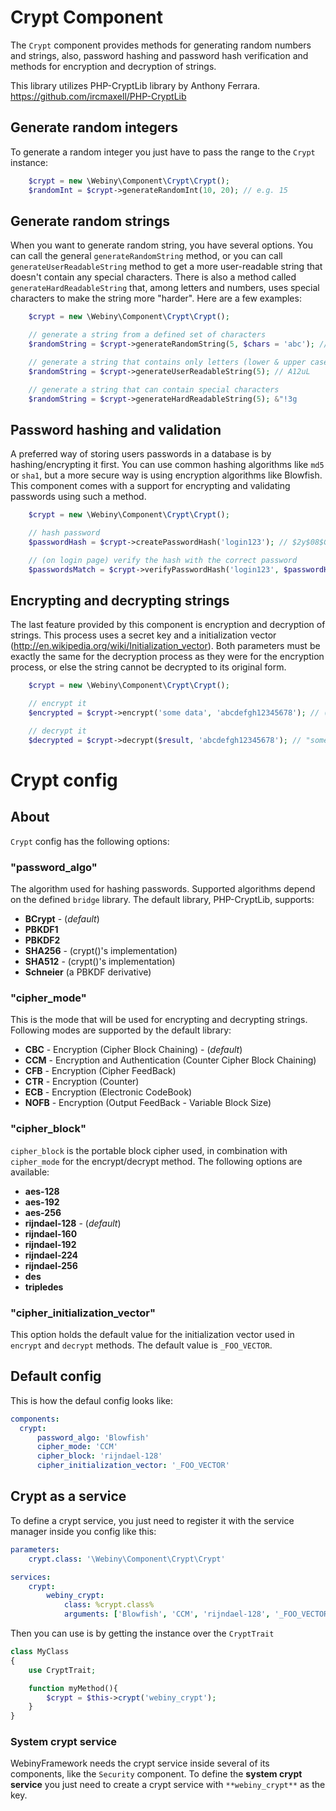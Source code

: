 Crypt Component
===============
The `Crypt` component provides methods for generating random numbers and strings, also, password hashing and password
hash verification and methods for encryption and decryption of strings.

This library utilizes PHP-CryptLib library by Anthony Ferrara.
https://github.com/ircmaxell/PHP-CryptLib

## Generate random integers

To generate a random integer you just have to pass the range to the `Crypt` instance:

```php
    $crypt = new \Webiny\Component\Crypt\Crypt();
    $randomInt = $crypt->generateRandomInt(10, 20); // e.g. 15
```

## Generate random strings

When you want to generate random string, you have several options. You can call the general `generateRandomString` method,
or you can call `generateUserReadableString` method to get a more user-readable string that doesn't contain any special
characters. There is also a method called `generateHardReadableString` that, among letters and numbers, uses special
characters to make the string more "harder".
Here are a few examples:

```php
    $crypt = new \Webiny\Component\Crypt\Crypt();

    // generate a string from a defined set of characters
    $randomString = $crypt->generateRandomString(5, $chars = 'abc'); // e.g. cabcc

    // generate a string that contains only letters (lower & upper case and numbers)
    $randomString = $crypt->generateUserReadableString(5); // A12uL

    // generate a string that can contain special characters
    $randomString = $crypt->generateHardReadableString(5); &"!3g
```

## Password hashing and validation

A preferred way of storing users passwords in a database is by hashing/encrypting it first. You can use common hashing
algorithms like `md5` or `sha1`, but a more secure way is using encryption algorithms like Blowfish.
This component comes with a support for encrypting and validating passwords using such a method.

```php
    $crypt = new \Webiny\Component\Crypt\Crypt();

    // hash password
    $passwordHash = $crypt->createPasswordHash('login123'); // $2y$08$GgGha6bh53ofEPnBawShwO5FA3Q8ImvPXjJzh662/OAWkjeejAJKa

    // (on login page) verify the hash with the correct password
    $passwordsMatch = $crypt->verifyPasswordHash('login123', $passwordHash); // true or false
```

## Encrypting and decrypting strings

The last feature provided by this component is encryption and decryption of strings. This process uses a secret key and
a initialization vector (http://en.wikipedia.org/wiki/Initialization_vector). Both parameters must be exactly the same
for the decryption process as they were for the encryption process, or else the string cannot be decrypted to its
original form.

```php
    $crypt = new \Webiny\Component\Crypt\Crypt();

    // encrypt it
    $encrypted = $crypt->encrypt('some data', 'abcdefgh12345678'); // (some string that cannot be read)

    // decrypt it
    $decrypted = $crypt->decrypt($result, 'abcdefgh12345678'); // "some data"
```

# Crypt config

## About

`Crypt` config has the following options:

### "password_algo"

The algorithm used for hashing passwords. Supported algorithms depend on the defined `bridge` library.
The default library, PHP-CryptLib, supports:
- **BCrypt** - (*default*)
- **PBKDF1**
- **PBKDF2**
- **SHA256** - (crypt()'s implementation)
- **SHA512** - (crypt()'s implementation)
- **Schneier** (a PBKDF derivative)

### "cipher_mode"

This is the mode that will be used for encrypting and decrypting strings.
Following modes are supported by the default library:
- **CBC** - Encryption (Cipher Block Chaining) - (*default*)
- **CCM** - Encryption and Authentication (Counter Cipher Block Chaining)
- **CFB** - Encryption (Cipher FeedBack)
- **CTR** - Encryption (Counter)
- **ECB** - Encryption (Electronic CodeBook)
- **NOFB** - Encryption (Output FeedBack - Variable Block Size)


### "cipher_block"

`cipher_block` is the portable block cipher used, in combination with `cipher_mode` for the encrypt/decrypt method.
The following options are available:
- **aes-128**
- **aes-192**
- **aes-256**
- **rijndael-128** - (*default*)
- **rijndael-160**
- **rijndael-192**
- **rijndael-224**
- **rijndael-256**
- **des**
- **tripledes**

### "cipher_initialization_vector"

This option holds the default value for the initialization vector used in `encrypt` and `decrypt` methods.
The default value is `_FOO_VECTOR`.

## Default config

This is how the defaul config looks like:

```yaml
components:
  crypt:
      password_algo: 'Blowfish'
      cipher_mode: 'CCM'
      cipher_block: 'rijndael-128'
      cipher_initialization_vector: '_FOO_VECTOR'
```

## Crypt as a service

To define a crypt service, you just need to register it with the service manager inside you config like this:

```yaml
parameters:
    crypt.class: '\Webiny\Component\Crypt\Crypt'

services:
    crypt:
        webiny_crypt:
            class: %crypt.class%
            arguments: ['Blowfish', 'CCM', 'rijndael-128', '_FOO_VECTOR']
```

Then you can use is by getting the instance over the `CryptTrait`

```php
class MyClass
{
    use CryptTrait;

    function myMethod(){
        $crypt = $this->crypt('webiny_crypt');
    }
}
```

### System crypt service

WebinyFramework needs the crypt service inside several of its components, like the `Security` component. To define the
**system crypt service** you just need to create a crypt service with `**webiny_crypt**` as the key.